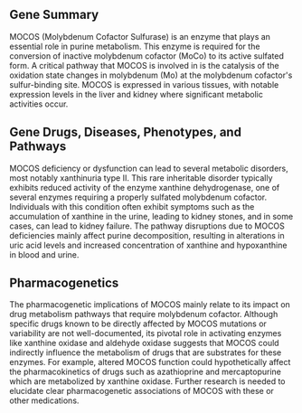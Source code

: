 ## Gene Summary
MOCOS (Molybdenum Cofactor Sulfurase) is an enzyme that plays an essential role in purine metabolism. This enzyme is required for the conversion of inactive molybdenum cofactor (MoCo) to its active sulfated form. A critical pathway that MOCOS is involved in is the catalysis of the oxidation state changes in molybdenum (Mo) at the molybdenum cofactor's sulfur-binding site. MOCOS is expressed in various tissues, with notable expression levels in the liver and kidney where significant metabolic activities occur.

## Gene Drugs, Diseases, Phenotypes, and Pathways
MOCOS deficiency or dysfunction can lead to several metabolic disorders, most notably xanthinuria type II. This rare inheritable disorder typically exhibits reduced activity of the enzyme xanthine dehydrogenase, one of several enzymes requiring a properly sulfated molybdenum cofactor. Individuals with this condition often exhibit symptoms such as the accumulation of xanthine in the urine, leading to kidney stones, and in some cases, can lead to kidney failure. The pathway disruptions due to MOCOS deficiencies mainly affect purine decomposition, resulting in alterations in uric acid levels and increased concentration of xanthine and hypoxanthine in blood and urine.

## Pharmacogenetics
The pharmacogenetic implications of MOCOS mainly relate to its impact on drug metabolism pathways that require molybdenum cofactor. Although specific drugs known to be directly affected by MOCOS mutations or variability are not well-documented, its pivotal role in activating enzymes like xanthine oxidase and aldehyde oxidase suggests that MOCOS could indirectly influence the metabolism of drugs that are substrates for these enzymes. For example, altered MOCOS function could hypothetically affect the pharmacokinetics of drugs such as azathioprine and mercaptopurine which are metabolized by xanthine oxidase. Further research is needed to elucidate clear pharmacogenetic associations of MOCOS with these or other medications.
